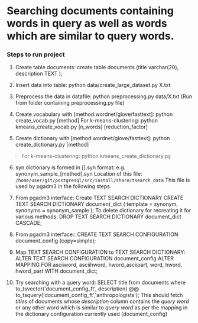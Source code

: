 # Searching documents containing words in query as well as words which are similar to query words.

### Steps to run project

1. Create table documents:
create table documents
	(title		varchar(20), 
	 description		TEXT
	);

2. Insert data into table: python data/create_large_dataset.py X.txt

3. Preprocess the data in datafile: python preprocessing.py data/X.txt (Run from folder containing preprocessing.py file)

4. Create vocabulary with [method:wordnet/glove/fasttext]: python create_vocab.py [method]
For k-means-clustering: python kmeans_create_vocab.py [n_words] [reduction_factor] 

5. Create dictionary with [method:wordnet/glove/fasttext]: python create_dictionary.py [method]
> For k-means-clustering: python kmeans_create_dictionary.py

6. syn dictionary is formed in [].syn format: e.g. synonym_sample_[method].syn
Location of this file: ```/home/user/git/postgresql/src/install/share/tsearch_data```
This file is used by pgadm3 in the following steps.

7. From pgadm3 interface:
Create TEXT SEARCH DICTIONARY
CREATE TEXT SEARCH DICTIONARY document_dict (
    template = synonym,
    synonyms = synonym_sample
);
To delete dictionary for recreating it for various methods:
DROP TEXT SEARCH DICTIONARY document_dict CASCADE;

8. From pgadm3 interface::
CREATE TEXT SEARCH CONFIGURATION document_config (copy=simple);

9. Map TEXT SEARCH CONFIGURATION to TEXT SEARCH DICTIONARY:
ALTER TEXT SEARCH CONFIGURATION document_config
    ALTER MAPPING FOR asciiword, asciihword, hword_asciipart,
                  word, hword, hword_part
    WITH document_dict;

10. Try searching with a query word:
SELECT title from documents where to_tsvector('document_config_ft', description) @@ to_tsquery('document_config_ft','anthropologists');
 This should fetch _titles_ of documents whose _description_ column contains the _query word_ or any other word which is similar to _query word_ as per the mapping in the dictionary configuration currently used (document_config)